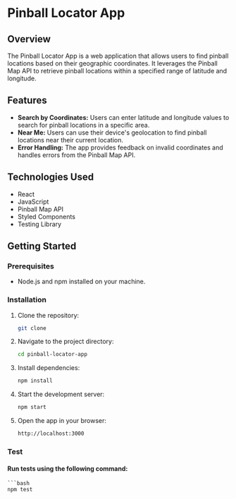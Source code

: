 # Pinball Locator App

## Overview

The Pinball Locator App is a web application that allows users to find pinball locations based on their geographic coordinates. It leverages the Pinball Map API to retrieve pinball locations within a specified range of latitude and longitude.

## Features

- **Search by Coordinates:** Users can enter latitude and longitude values to search for pinball locations in a specific area.
- **Near Me:** Users can use their device's geolocation to find pinball locations near their current location.
- **Error Handling:** The app provides feedback on invalid coordinates and handles errors from the Pinball Map API.

## Technologies Used

- React
- JavaScript
- Pinball Map API
- Styled Components
- Testing Library

## Getting Started

### Prerequisites

- Node.js and npm installed on your machine.

### Installation

1. Clone the repository:

   ```bash
   git clone 

2. Navigate to the project directory:

    ```bash
    cd pinball-locator-app

3. Install dependencies:

    ```bash
    npm install

4. Start the development server:

    ```bash
    npm start

5. Open the app in your browser:

    ```bash
    http://localhost:3000

### Test

#### Run tests using the following command:

    ```bash
    npm test